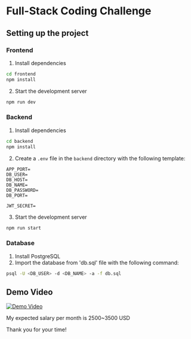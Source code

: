# Full-Stack Coding Challenge

## Setting up the project

### Frontend

1. Install dependencies

```bash
cd frontend
npm install
```

2. Start the development server

```bash
npm run dev
```

### Backend

1. Install dependencies

```bash
cd backend
npm install
```

2. Create a `.env` file in the `backend` directory with the following template:

```env
APP_PORT=
DB_USER=
DB_HOST=
DB_NAME=
DB_PASSWORD=
DB_PORT=

JWT_SECRET=
```

3. Start the development server

```bash
npm run start
```

### Database

1. Install PostgreSQL
2. Import the database from 'db.sql' file with the following command:

```bash
psql -U <DB_USER> -d <DB_NAME> -a -f db.sql
```

## Demo Video

[![Demo Video](https://drive.google.com/file/d/1wBW2DBjqYDmdYK1Yc1EMXpJBisNKoTlN/view?usp=sharing)](https://drive.google.com/file/d/1wBW2DBjqYDmdYK1Yc1EMXpJBisNKoTlN/view?usp=sharing)


My expected salary per month is 2500~3500 USD  

Thank you for your time!


